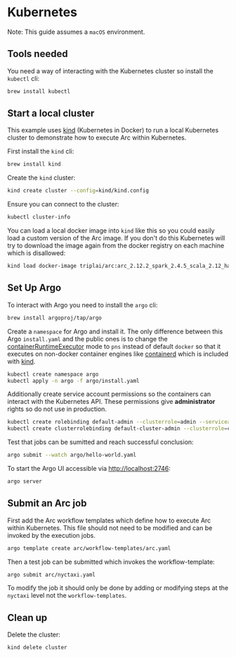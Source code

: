 # Kubernetes

Note: This guide assumes a `macOS` environment.

## Tools needed

You need a way of interacting with the Kubernetes cluster so install the `kubectl` cli:

```bash
brew install kubectl
```

## Start a local cluster

This example uses [kind](https://kind.sigs.k8s.io/) (Kubernetes in Docker) to run a local Kubernetes cluster to demonstrate how to execute Arc within Kubernetes.

First install the `kind` cli:

```bash
brew install kind
```

Create the `kind` cluster:

```bash
kind create cluster --config=kind/kind.config
```

Ensure you can connect to the cluster:

```bash
kubectl cluster-info
```

You can load a local docker image into `kind` like this so you could easily load a custom version of the Arc image. If you don't do this Kubernetes will try to download the image again from the docker registry on each machine which is disallowed:

```bash
kind load docker-image triplai/arc:arc_2.12.2_spark_2.4.5_scala_2.12_hadoop_2.9.2_1.0.0
```

## Set Up Argo

To interact with Argo you need to install the `argo` cli:

```bash
brew install argoproj/tap/argo
```

Create a `namespace` for Argo and install it. The only difference between this Argo `install.yaml` and the public ones is to change the [containerRuntimeExecutor](https://github.com/argoproj/argo/blob/master/docs/workflow-executors.md) mode to `pns` instead of default `docker` so that it executes on non-docker container engines like [containerd](https://containerd.io/) which is included with [kind](https://kind.sigs.k8s.io/).

```bash
kubectl create namespace argo
kubectl apply -n argo -f argo/install.yaml
```

Additionally create service account permissions so the containers can interact with the Kubernetes API. These permissions give **administrator** rights so do not use in production.

```bash
kubectl create rolebinding default-admin --clusterrole=admin --serviceaccount=default:default
kubectl create clusterrolebinding default-cluster-admin --clusterrole=cluster-admin --user system:serviceaccount:default:default
```

Test that jobs can be sumitted and reach successful conclusion:

```bash
argo submit --watch argo/hello-world.yaml
```

To start the Argo UI accessible via [http://localhost:2746](http://localhost:2746):

```bash
argo server
```

## Submit an Arc job

First add the Arc workflow templates which define how to execute Arc within Kubernetes. This file should not need to be modified and can be invoked by the execution jobs.

```bash
argo template create arc/workflow-templates/arc.yaml
```

Then a test job can be submitted which invokes the workflow-template:

```bash
argo submit arc/nyctaxi.yaml
```

To modify the job it should only be done by adding or modifying steps at the `nyctaxi` level not the `workflow-templates`.

## Clean up

Delete the cluster:

```bash
kind delete cluster
```
